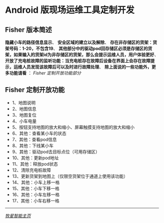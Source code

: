 # Android 版现场运维工具定制开发

## Fisher 版本简述

**隐藏小车的路径信息显示**、
**安全区域的建立以及解除**、
**存在非存储区的货架：货架号码：1-20，不包含19**、
**其他部分中的驱动pod回存储区必须是存储区的货架，如果输入的货架id为非存储区的货架，那么会提示运维人员，用户体验更好**、
**开放了充电桩故障的监听功能：当充电桩存在故障后设备在界面上会存在故障提示，运维人员发现该故障后可以及时进行故障处理**、
**除上面说的一些功能外，更多功能请看** ： *Fisher 定制开放功能部分*

## Fisher 定制开放功能

* 1、地图说明
* 2、地图信息
* 3、地图复位
* 4、小车电量
* 5、按钮支持地图的放大和缩小、屏幕触摸支持地图的放大和缩小
* 6、其他：查看某小车的状态
* 7、其他：查看pod信息
* 8、其他：下线某小车
* 9、其他：驱动pod去目标点位（可用存储区）
* 10、其他：更新pod地址
* 11、其他：释放pod状态
* 12、清除充电桩故障
* 13、更新货架到地图上（仅限空货架位于通道上使用该功能）
* 14、其他：小车上移一格
* 15、其他：小车下移一格
* 16、其他：小车左移一格
* 17、其他：小车右移一格

---
*[牧星智能主页](http://www.mushiny.com/)*